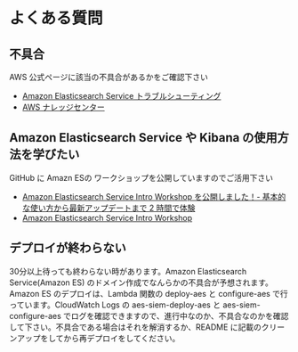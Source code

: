 # よくある質問

## 不具合

AWS 公式ページに該当の不具合があるかをご確認下さい

* [Amazon Elasticsearch Service トラブルシューティング](https://docs.aws.amazon.com/ja_jp/elasticsearch-service/latest/developerguide/aes-handling-errors.html)
* [AWS ナレッジセンター](https://aws.amazon.com/jp/premiumsupport/knowledge-center/#Amazon_Elasticsearch_Service)

## Amazon Elasticsearch Service や Kibana の使用方法を学びたい

GitHub に Amazn ESの ワークショップを公開していますのでご活用下さい

* [Amazon Elasticsearch Service Intro Workshop を公開しました！- 基本的な使い方から最新アップデートまで 2 時間で体験](https://aws.amazon.com/jp/blogs/news/amazon-elasticsearch-service-hands-on/)
* [Amazon Elasticsearch Service Intro Workshop](https://github.com/aws-samples/amazon-s3-datalake-handson/blob/master/JP/README.md)

## デプロイが終わらない

30分以上待っても終わらない時があります。Amazon Elasticsearch Service(Amazon ES) のドメイン作成でなんらかの不具合が予想されます。Amazon ES のデプロイは、Lambda 関数の deploy-aes と configure-aes で行っています。CloudWatch Logs の aes-siem-deploy-aes と aes-siem-configure-aes でログを確認できますので、進行中なのか、不具合なのかを確認して下さい。不具合である場合はそれを解消するか、README に記載のクリーンアップをしてから再デプロイをしてください。
